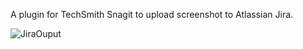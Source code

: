 A plugin for TechSmith Snagit to upload screenshot to Atlassian Jira.

![JiraOuput](http://www.flickr.com/photos/laurentkempe/8038381024/)